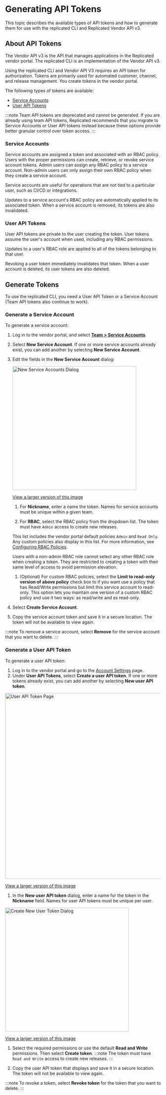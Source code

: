 # Generating API Tokens

This topic describes the available types of API tokens and how to generate them for use with the replicated CLI and Replicated Vendor API v3.

## About API Tokens

The Vendor API v3 is the API that manages applications in the Replicated vendor portal. The replicated CLI is an implementation of the Vendor API v3.

Using the replicated CLI and Vendor API V3 requires an API token for authorization. Tokens are primarily used for automated customer, channel, and release management. You create tokens in the vendor portal.

The following types of tokens are available:

- [Service Accounts](#service-accounts)
- [User API Tokens](user-api-tokens)

:::note
Team API tokens are deprecated and cannot be generated. If you are already using team API tokens, Replicated recommends that you migrate to Service Accounts or User API tokens instead because these options provide better granular control over token access.
:::

### Service Accounts

Service accounts are assigned a token and associated with an RBAC policy. Users with the proper permissions can create, retrieve, or revoke service account tokens. Admin users can assign any RBAC policy to a service account. Non-admin users can only assign their own RBAC policy when they create a service account.

Service accounts are useful for operations that are not tied to a particular user, such as CI/CD or integrations.

Updates to a service account's RBAC policy are automatically applied to its associated token. When a service account is removed, its tokens are also invalidated.


### User API Tokens

User API tokens are private to the user creating the token. User tokens assume the user's account when used, including any RBAC permissions.

Updates to a user's RBAC role are applied to all of the tokens belonging to that user.

Revoking a user token immediately invalidates that token. When a user account is deleted, its user tokens are also deleted.

## Generate Tokens

To use the replicated CLI, you need a User API Token or a Service Account (Team API tokens also continue to work).

### Generate a Service Account

To generate a service account:

1. Log in to the vendor portal, and select [**Team > Service Accounts**](https://vendor.replicated.com/team/serviceaccounts).
1. Select **New Service Account**. If one or more service accounts already exist, you can add another by selecting **New Service Account**.

1. Edit the fields in the **New Service Account** dialog:

    <img alt="New Service Accounts Dialog" src="/images/service-accounts.png" width="400px"/>

      [View a larger version of this image](/images/service-accounts.png)

    1. For **Nickname**, enter a name the token. Names for service accounts must be unique within a given team.

    1. For **RBAC**, select the RBAC policy from the dropdown list. The token must have `Admin` access to create new releases.

      This list includes the vendor portal default policies `Admin` and `Read Only`. Any custom policies also display in this list. For more information, see [Configuring RBAC Policies](/vendor/team-management-rbac-configuring).

      Users with a non-admin RBAC role cannot select any other RBAC role when creating a token. They are restricted to creating a token with their same level of access to avoid permission elevation.

    1. (Optional) For custom RBAC policies, select the **Limit to read-only version of above policy** check box to if you want use a policy that has Read/Write permissions but limit this service account to read-only. This option lets you maintain one version of a custom RBAC policy and use it two ways: as read/write and as read-only.

1. Select **Create Service Account**.

1. Copy the service account token and save it in a secure location. The token will not be available to view again.

  :::note
  To remove a service account, select **Remove** for the service account that you want to delete.
  :::

### Generate a User API Token

To generate a user API token:

1. Log in to the vendor portal and go to the [Account Settings](https://vendor.replicated.com/account-settings) page.
1. Under **User API Tokens**, select **Create a user API token**. If one or more tokens already exist, you can add another by selecting **New user API token**.

  <img alt="User API Token Page" src="/images/user-token-list.png" width="600px"/>

  [View a larger version of this image](/images/user-token-list.png)

1. In the **New user API token** dialog, enter a name for the token in the **Nickname** field. Names for user API tokens must be unique per user. 

  <img alt="Create New User Token Dialog" src="/images/user-token-create.png" width="400px"/>

  [View a larger version of this image](/images/user-token-create.png)

1. Select the required permissions or use the default **Read and Write** permissions. Then select **Create token**.
  :::note
  The token must have `Read and Write` access to create new releases.
  :::

1. Copy the user API token that displays and save it in a secure location. The token will not be available to view again.

  :::note
  To revoke a token, select **Revoke token** for the token that you want to delete.
  :::
